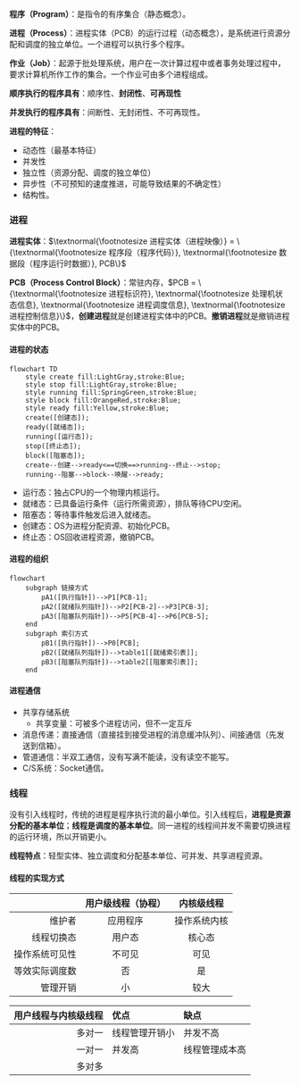 
**程序（Program）**：是指令的有序集合（静态概念）。

**进程（Process）**：进程实体（PCB）的运行过程（动态概念），是系统进行资源分配和调度的独立单位。一个进程可以执行多个程序。

**作业（Job）**：起源于批处理系统，用户在一次计算过程中或者事务处理过程中，要求计算机所作工作的集合。一个作业可由多个进程组成。

**顺序执行的程序具有**：顺序性、**封闭性**、**可再现性**

**并发执行的程序具有**：间断性、无封闭性、不可再现性。

**进程的特征**：

- 动态性（最基本特征）
- 并发性
- 独立性（资源分配、调度的独立单位）
- 异步性（不可预知的速度推进，可能导致结果的不确定性）
- 结构性。

### 进程

**进程实体**：$\textnormal{\footnotesize 进程实体（进程映像）} = \{\textnormal{\footnotesize 程序段（程序代码）}, \textnormal{\footnotesize 数据段（程序运行时数据）}, PCB\}$

**PCB（Process Control Block）**：常驻内存，$PCB = \{\textnormal{\footnotesize 进程标识符}, \textnormal{\footnotesize 处理机状态信息}, \textnormal{\footnotesize 进程调度信息}, \textnormal{\footnotesize 进程控制信息}\}$，**创建进程**就是创建进程实体中的PCB。**撤销进程**就是撤销进程实体中的PCB。

#### 进程的状态

```mermaid
flowchart TD
    style create fill:LightGray,stroke:Blue;
    style stop fill:LightGray,stroke:Blue;
    style running fill:SpringGreen,stroke:Blue;
    style block fill:OrangeRed,stroke:Blue;
    style ready fill:Yellow,stroke:Blue;
    create([创建态]);
    ready([就绪态]);
    running([运行态]);
    stop([终止态]);
    block([阻塞态]);
    create--创建-->ready<==切换==>running--终止-->stop;
    running--阻塞-->block--唤醒-->ready;
```

- 运行态：独占CPU的一个物理内核运行。
- 就绪态：已具备运行条件（运行所需资源），排队等待CPU空闲。
- 阻塞态：等待事件触发后进入就绪态。
- 创建态：OS为进程分配资源、初始化PCB。
- 终止态：OS回收进程资源，撤销PCB。

#### 进程的组织

```mermaid
flowchart
    subgraph 链接方式
        pA1([执行指针])-->P1[PCB-1];
        pA2([就绪队列指针])-->P2[PCB-2]-->P3[PCB-3];
        pA3([阻塞队列指针])-->P5[PCB-4]-->P6[PCB-5];
    end
    subgraph 索引方式
        pB1([执行指针])-->P0[PCB];
        pB2([就绪队列指针])-->table1[[就绪索引表]];
        pB3([阻塞队列指针])-->table2[[阻塞索引表]];
    end
```

#### 进程通信

- 共享存储系统
  - 共享变量：可被多个进程访问，但不一定互斥
- 消息传递：直接通信（直接挂到接受进程的消息缓冲队列）、间接通信（先发送到信箱）。
- 管道通信：半双工通信，没有写满不能读，没有读空不能写。
- C/S系统：Socket通信。

### 线程

没有引入线程时，传统的进程是程序执行流的最小单位。引入线程后，**进程是资源分配的基本单位**；**线程是调度的基本单位**。同一进程的线程间并发不需要切换进程的运行环境，所以开销更小。

**线程特点**：轻型实体、独立调度和分配基本单位、可并发、共享进程资源。

#### 线程的实现方式

|                | 用户级线程（协程） |  内核级线程  |
| -----------------: | :----------------: | :----------: |
|             维护者 |      应用程序      | 操作系统内核 |
|         线程切换态 |       用户态       |    核心态    |
|     操作系统可见性 |       不可见       |     可见     |
|     等效实际调度数 |         否         |      是      |
|           管理开销 |         小         |     较大     |

| 用户线程与内核级线程 | 优点           | 缺点           |
| -------------------: | :------------- | :------------- |
|               多对一 | 线程管理开销小 | 并发不高       |
|               一对一 | 并发高         | 线程管理成本高 |
|               多对多 |                |                |

